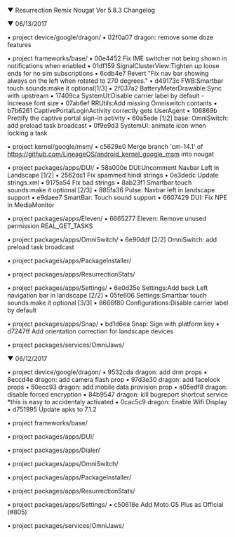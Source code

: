 
 ▼ Resurrection Remix Nougat Ver 5.8.3 Changelog


 ▼ 06/13/2017


 ▪ project device/google/dragon/
 ▪ 02f0a07 dragon: remove some doze features

 ▪ project frameworks/base/
 ▪ 00e4452 Fix IME switcher not being shown in notifications when enabled
 ▪ 01df159 SignalClusterView:Tighten up loose ends for no sim subscriptions
 ▪ 6cdb4e7 Revert "Fix nav bar showing always on the left when rotated to 270 degrees."
 ▪ d49173c FWB:Smartbar touch sounds:make it optional[1/3]
 ▪ 2f037a2 BatteryMeterDrawable:Sync with upstream
 ▪ 17409ca SystemUI:Disable carrier label by default - Increase font size
 ▪ 07ab6ef RRUtils:Add missing Omniswitch contants
 ▪ b7b6261 CaptivePortalLoginActivity correctly gets UserAgent
 ▪ 106869b Prettify the captive portal sign-in activity
 ▪ 60a5ede [1/2] base: OmniSwitch: add preload task broadcast
 ▪ 0f9e9d3 SystemUI: animate icon when locking a task

 ▪ project kernel/google/msm/
 ▪ c5629e0 Merge branch 'cm-14.1' of https://github.com/LineageOS/android_kernel_google_msm into nougat

 ▪ project packages/apps/DUI/
 ▪ 58a000e DUI:Uncomment Navbar Left in Landscape [1/2]
 ▪ 2562dc1 Fix spammed hindi strings
 ▪ 0e3dedc Update strings.xml
 ▪ 9175a54 Fix bad strings
 ▪ 8ab23f1 Smartbar touch sounds:make it optional [2/3]
 ▪ 885fa36 Pulse: Navbar left in landscape support
 ▪ e9daee7 SmartBar: Touch sound support
 ▪ 6607429 DUI: Fix NPE in MediaMonitor

 ▪ project packages/apps/Eleven/
 ▪ 6665277 Eleven: Remove unused permission REAL_GET_TASKS

 ▪ project packages/apps/OmniSwitch/
 ▪ 6e90ddf [2/2] OmniSwitch: add preload task broadcast

 ▪ project packages/apps/PackageInstaller/

 ▪ project packages/apps/ResurrectionStats/

 ▪ project packages/apps/Settings/
 ▪ 6e0d35e Settings:Add back Left navigation bar in landscape [2/2]
 ▪ 05fe606 Settings:Smartbar touch sounds:make it optional [3/3]
 ▪ 8666f80 Configurations:Disable carrier label by default

 ▪ project packages/apps/Snap/
 ▪ bd1d6ea Snap: Sign with platform key
 ▪ d7247ff Add orientation correction for landscape devices

 ▪ project packages/services/OmniJaws/

 ▼ 06/12/2017


 ▪ project device/google/dragon/
 ▪ 9532cda dragon: add drm props
 ▪ 8eccd4e dragon: add camera flash prop
 ▪ 97d3e30 dragon: add facelock props
 ▪ 50ecc93 dragon: add mobile data provision prop
 ▪ a05edf8 dragon: disable forced encryption
 ▪ 84b9547 dragon: kill bugreport shortcut service *this is easy to accidentaly activated
 ▪ 0cac5c9 dragon: Enable Wifi Display
 ▪ d751995 Update apks to 7.1.2

 ▪ project frameworks/base/

 ▪ project packages/apps/DUI/

 ▪ project packages/apps/Dialer/

 ▪ project packages/apps/OmniSwitch/

 ▪ project packages/apps/PackageInstaller/

 ▪ project packages/apps/ResurrectionStats/

 ▪ project packages/apps/Settings/
 ▪ c50618e Add Moto G5 Plus as Official (#805)

 ▪ project packages/services/OmniJaws/

